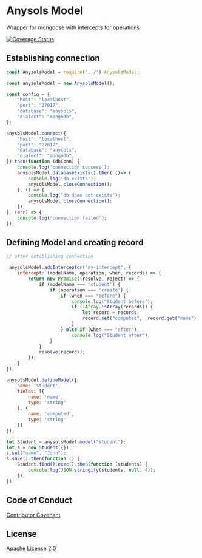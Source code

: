 # Anysols Model
Wrapper for mongoose with intercepts for operations

[![Coverage Status](https://coveralls.io/repos/github/anysols/anysols-model/badge.svg?branch=master)](https://coveralls.io/github/anysols/anysols-model?branch=master)

## Establishing connection
```js
const AnysolsModel = require('../').AnysolsModel;

const anysolsModel = new AnysolsModel();

const config = {
    "host": "localhost",
    "port": "27017",
    "database": "anysols",
    "dialect": "mongodb",
};

anysolsModel.connect({
    "host": "localhost",
    "port": "27017",
    "database": "anysols",
    "dialect": "mongodb",
}).then(function (dbConn) {
    console.log('connection success');
    anysolsModel.databaseExists().then( ()=> {
        console.log('db exists');
        anysolsModel.closeConnection();
    }, () => {
        console.log("db does not exists");
        anysolsModel.closeConnection();
    });
}, (err) => {
    console.log('connection failed');
});
```

## Defining Model and creating record
```js
// after establishing connection

 anysolsModel.addInterceptor("my-intercept", {
    intercept: (modelName, operation, when, records) => {
        return new Promise((resolve, reject) => {
            if (modelName === 'student') {
                if (operation === 'create') {
                    if (when === "before") {
                        console.log("Student before");
                        if (!Array.isArray(records)) {
                            let record = records;
                            record.set("computed",  record.get("name") + " +++ computed");
                        }
                    } else if (when === "after")
                        console.log("Student after");
                }
            }
            resolve(records);
        });
    }
});

anysolsModel.defineModel({
    name: 'student',
    fields: [{
        name: 'name',
        type: 'string'
    }, {
        name: 'computed',
        type: 'string'
    }]
});

let Student = anysolsModel.model("student");
let s = new Student({});
s.set("name", "John");
s.save().then(function () {
    Student.find().exec().then(function (students) {
        console.log(JSON.stringify(students, null, 4));
    });
});
```


## Code of Conduct
[Contributor Covenant](/CODE_OF_CONDUCT.md)

## License
[Apache License 2.0](/LICENSE)
